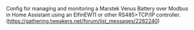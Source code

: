 Config for managing and monitoring a Marstek Venus Battery over Modbus in Home Assistant using an ElfinEW11 or other RS485>TCP/IP controller.
(https://gathering.tweakers.net/forum/list_messages/2282240)
